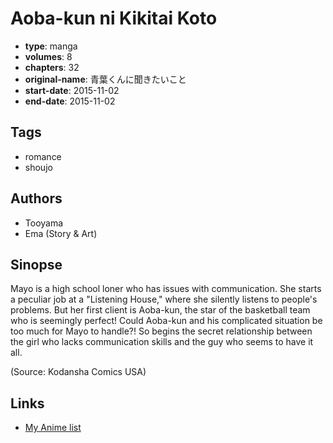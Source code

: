 # Aoba-kun ni Kikitai Koto

-   **type**: manga
-   **volumes**: 8
-   **chapters**: 32
-   **original-name**: 青葉くんに聞きたいこと
-   **start-date**: 2015-11-02
-   **end-date**: 2015-11-02

## Tags

-   romance
-   shoujo

## Authors

-   Tooyama
-   Ema (Story & Art)

## Sinopse

Mayo is a high school loner who has issues with communication. She starts a peculiar job at a "Listening House," where she silently listens to people's problems. But her first client is Aoba-kun, the star of the basketball team who is seemingly perfect! Could Aoba-kun and his complicated situation be too much for Mayo to handle?! So begins the secret relationship between the girl who lacks communication skills and the guy who seems to have it all.

(Source: Kodansha Comics USA)

## Links

-   [My Anime list](https://myanimelist.net/manga/93354/Aoba-kun_ni_Kikitai_Koto)
